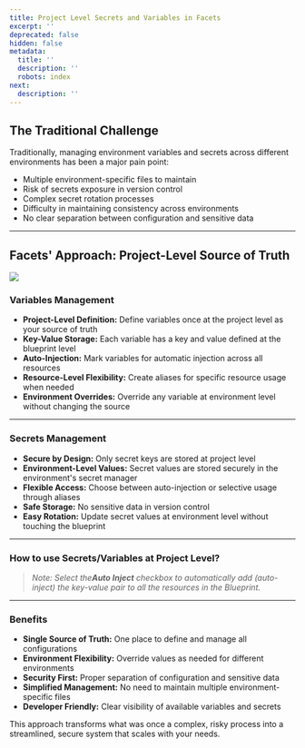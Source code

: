 ```yaml
---
title: Project Level Secrets and Variables in Facets
excerpt: ''
deprecated: false
hidden: false
metadata:
  title: ''
  description: ''
  robots: index
next:
  description: ''
---
```

## The Traditional Challenge

Traditionally, managing environment variables and secrets across different environments has been a major pain point:

* Multiple environment-specific files to maintain
* Risk of secrets exposure in version control
* Complex secret rotation processes
* Difficulty in maintaining consistency across environments
* No clear separation between configuration and sensitive data

***

## Facets' Approach: Project-Level Source of Truth

<Image align="center" className="border" border={true} src="https://files.readme.io/0be3145bd079a346565e3b49745b85139c094ea772f3f1b3f664c4795d5b052c-Screenshot_2025-02-12_at_11.32.33_AM.png" />

### Variables Management

* **Project-Level Definition:** Define variables once at the project level as your source of truth
* **Key-Value Storage:** Each variable has a key and value defined at the blueprint level
* **Auto-Injection:** Mark variables for automatic injection across all resources
* **Resource-Level Flexibility:** Create aliases for specific resource usage when needed
* **Environment Overrides:** Override any variable at environment level without changing the source

***

### Secrets Management

* **Secure by Design:** Only secret keys are stored at project level
* **Environment-Level Values:** Secret values are stored securely in the environment's secret manager
* **Flexible Access:** Choose between auto-injection or selective usage through aliases
* **Safe Storage:** No sensitive data in version control
* **Easy Rotation:** Update secret values at environment level without touching the blueprint

***

### How to use Secrets/Variables at Project Level?

<Embed typeOfEmbed="jsfiddle" url="https://app.storylane.io/demo/epex9h9k9ron" html="%3Ciframe%20class%3D%22embedly-embed%22%20src%3D%22%2F%2Fcdn.embedly.com%2Fwidgets%2Fmedia.html%3Fsrc%3Dhttps%253A%252F%252Fapp.storylane.io%252Fdemo%252Fepex9h9k9ron%26display_name%3DStorylane%26url%3Dhttps%253A%252F%252Fapp.storylane.io%252Fdemo%252Fepex9h9k9ron%26image%3Dhttps%253A%252F%252Fapp-pages.storylane.io%252Fcompany%252Fcompany_8c4ce947-95e7-4f47-ab9c-89edf23fd0e3%252Fproject%252Fproject_8bf28898-41bc-4163-a750-38004076e36d%252Fpreview.gif%26type%3Dtext%252Fhtml%26schema%3Dstorylane%22%20width%3D%22750%22%20height%3D%22449%22%20scrolling%3D%22no%22%20title%3D%22Storylane%20embed%22%20frameborder%3D%220%22%20allow%3D%22autoplay%3B%20fullscreen%3B%20encrypted-media%3B%20picture-in-picture%3B%22%20allowfullscreen%3D%22true%22%3E%3C%2Fiframe%3E" href="https://app.storylane.io/demo/epex9h9k9ron" providerUrl="https://www.storylane.io" providerName="Storylane" />

> *Note: Select the**Auto Inject** checkbox to automatically add (auto-inject) the key-value pair to all the resources in the Blueprint.*

***

### Benefits

* **Single Source of Truth:** One place to define and manage all configurations
* **Environment Flexibility:** Override values as needed for different environments
* **Security First:** Proper separation of configuration and sensitive data
* **Simplified Management:** No need to maintain multiple environment-specific files
* **Developer Friendly:** Clear visibility of available variables and secrets

This approach transforms what was once a complex, risky process into a streamlined, secure system that scales with your needs.